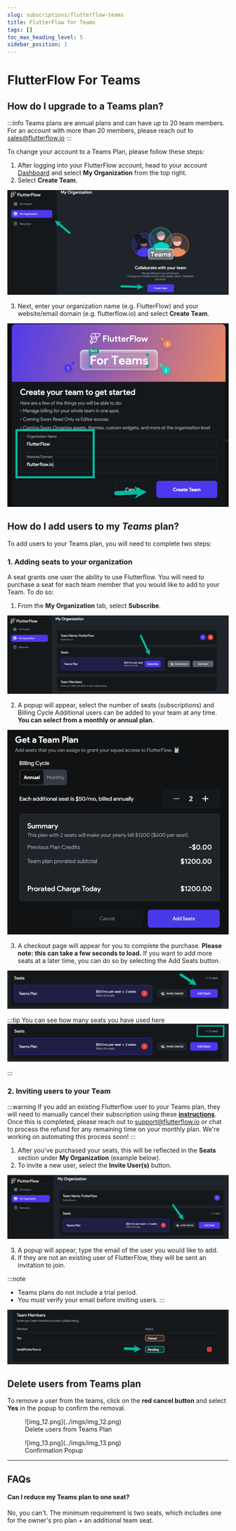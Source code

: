 ```yaml
---
slug: subscriptions/flutterflow-teams
title: FlutterFlow for Teams
tags: []
toc_max_heading_level: 5
sidebar_position: 1
---
```



# FlutterFlow For Teams

## How do I upgrade to a Teams plan?

:::info
Teams plans are annual plans and can have up to 20 team members. For an account with more than 20 members, please reach out to sales@flutterflow.io
:::

To change your account to a Teams Plan, please follow these steps:

1. After logging into your FlutterFlow account, head to your account [Dashboard](https://app.flutterflow.io/) and select **My Organization** from the top right.
2. Select **Create Team**.

<p></p>

![img_4.png](../imgs/img_4.png)

<p></p>

3. Next, enter your organization name (e.g. FlutterFlow) and your website/email domain (e.g. flutterflow.io) and select **Create Team**.

![img_5.png](../imgs/img_5.png)

## How do I add users to my *Teams* plan?

To add users to your Teams plan, you will need to complete two steps:

### 1. Adding seats to your organization

A seat grants one user the ability to use Flutterflow. You will need to purchase a seat for each team member that you would like to add to your Team. To do so:

1. From the **My Organization** tab, select **Subscribe**.

![img_6.png](../imgs/img_6.png)

2. A popup will appear, select the number of seats (subscriptions) and Billing Cycle Additional users can be added to your team at any time. **You can select from a monthly or annual plan.**


![img_7.png](../imgs/img_7.png)

3. A checkout page will appear for you to complete the purchase. **Please note: this can take a few seconds to load.** If you want to add more seats at a later time, you can do so by selecting the Add Seats button.

![img_8.png](../imgs/img_8.png)

:::tip
You can see how many seats you have used here
![img_9.png](../imgs/img_9.png)

:::


### 2. Inviting users to your Team

:::warning
If you add an existing Flutterflow user to your Teams plan, they will need to manually cancel their subscription using these [**instructions**](/accounts-billing/subscriptions/manage-subscription). Once this is completed, please reach out to support@flutterflow.io or chat to process the refund for any remaining time on your monthly plan. We're working on automating this process soon!
:::

1. After you've purchased your seats, this will be reflected in the **Seats** section under **My Organization** (example below).
2. To invite a new user, select the **Invite User(s)** button.

![img_10.png](../imgs/img_10.png)

3. A popup will appear, type the email of the user you would like to add.
4. If they are not an existing user of FlutterFlow, they will be sent an invitation to join.

:::note
* Teams plans do not include a trial period.
* You must verify your email before inviting users.
:::

![img_11.png](../imgs/img_11.png)


## Delete users from Teams plan

To remove a user from the teams, click on the **red cancel button** and select **Yes** in the popup to confirm the removal.


<figure>
   ![img_12.png](../imgs/img_12.png)
  <figcaption class="centered-caption">Delete users from Teams Plan</figcaption>
</figure>


<figure class="centered-caption">
    ![img_13.png](../imgs/img_13.png)
  <figcaption class="centered-caption">Confirmation Popup</figcaption>
</figure>

---

## FAQs

#### Can I reduce my Teams plan to one seat?

No, you can't. The minimum requirement is two seats, which includes one for the owner's pro plan + an additional team seat.


